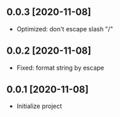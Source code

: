 ## 0.0.3 [2020-11-08]

- Optimized: don't escape slash "/"


## 0.0.2 [2020-11-08]

- Fixed: format string by escape


## 0.0.1 [2020-11-08]

- Initialize project